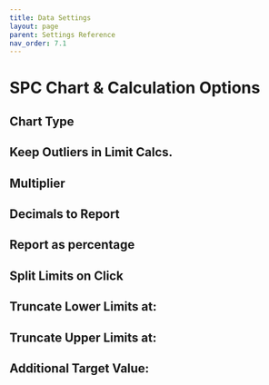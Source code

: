 ```yaml
---
title: Data Settings
layout: page
parent: Settings Reference
nav_order: 7.1
---
```


# SPC Chart & Calculation Options

## Chart Type

## Keep Outliers in Limit Calcs.

## Multiplier

## Decimals to Report

## Report as percentage

## Split Limits on Click

## Truncate Lower Limits at:

## Truncate Upper Limits at:

## Additional Target Value:

